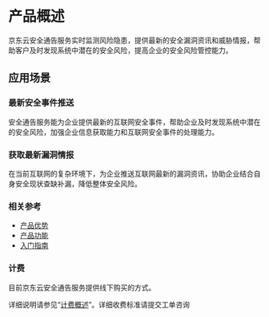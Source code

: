 # 产品概述
京东云安全通告服务实时监测风险隐患，提供最新的安全漏洞资讯和威胁情报，帮助客户及时发现系统中潜在的安全风险，提高企业的安全风险管控能力。


## 应用场景
### 最新安全事件推送
安全通告服务能为企业提供最新的互联网安全事件，帮助企业及时发现系统中潜在的安全风险，加强企业信息获取能力和互联网安全事件的处理能力。
### 获取最新漏洞情报
在当前互联网的复杂环境下，为企业推送互联网最新的漏洞资讯，协助企业结合自身安全现状查缺补漏，降低整体安全风险。

### 相关参考

 - [产品优势](../Introduction/Benefits.md)
 - [产品功能](../Introduction/Features.md)
 - [入门指南](../Getting-Started/Getting-Started.md)

### 计费

目前京东云安全通告服务提供线下购买的方式。

详细说明请参见“[计费概述](../Pricing/Billing-Overview.md)”。详细收费标准请提交工单咨询
